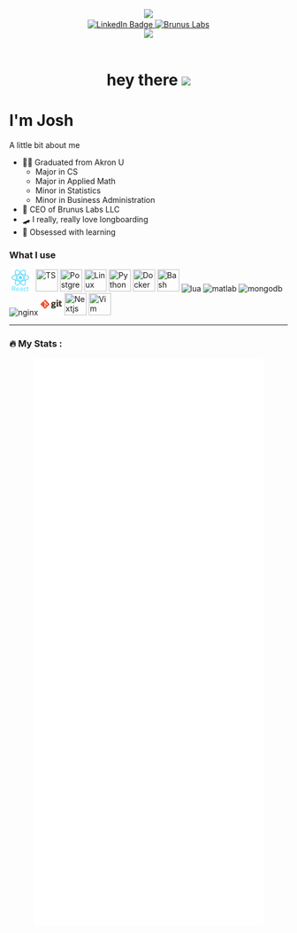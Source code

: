<div id="header" align="center">
  <img src="https://media.giphy.com/media/qgQUggAC3Pfv687qPC/giphy.gif"/>
<div id="badges">
  <a href="https://linkedin.com/in/joshgbrown">
    <img src="https://img.shields.io/badge/LinkedIn-blue?style=for-the-badge&logo=linkedin&logoColor=white" alt="LinkedIn Badge"/>
  </a>
  <a href="https://brunuslabs.com">
    <img src="https://img.shields.io/badge/BrunusLabs-orange?style=for-the-badge" alt="Brunus Labs"/>
  </a>

</div>
  <a href="https://www.conventionalcommits.org/en/v1.0.0/">
 <img src="https://img.shields.io/badge/Conventional%20Commits-1.0.0-%23FE5196?logo=conventionalcommits&logoColor=white)](https://conventionalcommits.org"/>
</a>
<br/>
  <img src="https://komarev.com/ghpvc/?username=GentikSolm&style=flat-square&color=blue" alt=""/>

  <h1>
  hey there
  <img src="https://media.giphy.com/media/hvRJCLFzcasrR4ia7z/giphy.gif" width="30px"/>
</h1>
</div>

# I'm Josh
A little bit about me
- 👨‍🎓 Graduated from Akron U
  - Major in CS
  - Major in Applied Math
  - Minor in Statistics
  - Minor in Business Administration
- 💼 CEO of Brunus Labs LLC
- 🛹 I really, really love longboarding
- 📘 Obsessed with learning

### What I use
<div>
  <img src="https://github.com/devicons/devicon/blob/master/icons/react/react-original-wordmark.svg" title="React" alt="React" width="40" height="40"/>&nbsp;
  <img src="https://cdn.jsdelivr.net/gh/devicons/devicon/icons/typescript/typescript-original.svg" title="TS" **alt="TS" width="40" height="40"/>
  <img src="https://cdn.jsdelivr.net/gh/devicons/devicon/icons/postgresql/postgresql-plain.svg" title="Postgres" **alt="Postgres" width="40" height="40"/>
  <img src="https://cdn.jsdelivr.net/gh/devicons/devicon/icons/linux/linux-original.svg" title="Linux" **alt="Linux" width="40" height="40" />
  <img src="https://cdn.jsdelivr.net/gh/devicons/devicon/icons/python/python-original.svg"  title="Python" **alt="Python" width="40" height="40"/>
  <img src="https://cdn.jsdelivr.net/gh/devicons/devicon/icons/docker/docker-plain-wordmark.svg" title="Docker" **alt="Docker" width="40" height="40" />
  <img src="https://cdn.jsdelivr.net/gh/devicons/devicon/icons/bash/bash-original.svg"  title="Bash" **alt="Bash" width="40" height="40"/>
  <img src="https://cdn.jsdelivr.net/gh/devicons/devicon/icons/lua/lua-original.svg" title="lua" **alt="lua" width="40"/>
  <img src="https://cdn.jsdelivr.net/gh/devicons/devicon/icons/matlab/matlab-original.svg" title="matlab" **alt="matlab" width="40"/>
  <img src="https://cdn.jsdelivr.net/gh/devicons/devicon/icons/mongodb/mongodb-original.svg" title="mongodb" **alt="mongodb" width="40" />
  <img src="https://cdn.jsdelivr.net/gh/devicons/devicon/icons/nginx/nginx-original.svg" title="nginx" **alt="nginx" width="40" />
  <img src="https://github.com/devicons/devicon/blob/master/icons/git/git-original-wordmark.svg" title="Git" **alt="Git" width="40" height="40"/>
  <img src="https://cdn.jsdelivr.net/gh/devicons/devicon/icons/nextjs/nextjs-original.svg" title="Nextjs" **alt="Nextjs" width="40" height="40"/>
  <img src="https://cdn.jsdelivr.net/gh/devicons/devicon/icons/vim/vim-original.svg" title="Vim" **alt="Vim" width="40" height="40"/>
</div>

---

### :fire: My Stats :
 
<p align="center">
  <img src="/github-metrics.svg" alt="Metrics">
</p>
 
